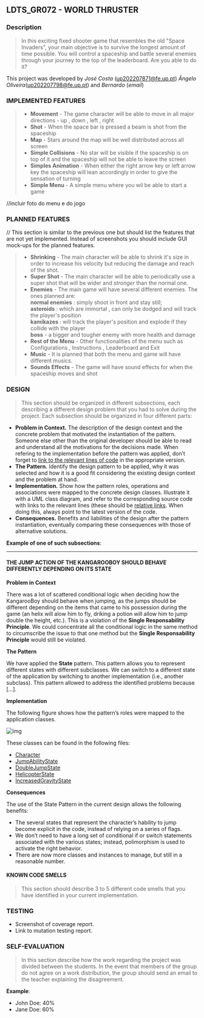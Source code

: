 ## LDTS_GR072 - WORLD THRUSTER

### Description

>In this exciting fixed shooter game that resembles the old "Space Invaders", your main objective is to survive the longest amount of time possible. You will control a spaceship and battle several enemies through your journey to the top of the leaderboard.
Are you able to do it?

This project was developed by *José Costa* (up202207871@fe.up.pt)  *Ângelo Oliveira*(up202207798@fe.up.pt) and *Bernardo* (*email*) 

### IMPLEMENTED FEATURES

> - **Movement** - The game character will be able to move in all major directions - up , down , left , right 
> - **Shot** - When the space bar is pressed a beam is shot from the spaceship
> - **Map** - Stars around the map will be well distributed across all screen
> - **Simple Collisions** - No star will be visible if the spaceship is on top of it and the spaceship will not be able to leave the screen
> - **Simples Animation** - When either the right arrow key or left arrow key the spaceship will lean accordingly in order to give the sensation of turning
> - **Simple Menu** - A simple menu where you wil be able to start a game 

//incluir foto do menu e do jogo

### PLANNED FEATURES

// This section is similar to the previous one but should list the features that are not yet implemented. Instead of screenshots you should include GUI mock-ups for the planned features.

> - **Shrinking** - The main character will be able to shrink it's size in order to increase his velocity but reducing the damage and reach of the shot.
>- **Super Shot** - The main character will be able to periodically use a super shot that will be wider and *stronger* than the normal one.
> - **Enemies** - The main game will have several different enemies. The ones planned are: <br> **normal enemies** : simply shoot in front and stay still; <br> **asteroids** : which are immortal , can only be dodged and will track the player's position <br> **kamikazes** : will track the player's position and explode if they collide with the player <br> **boss** - a bigger and tougher enemy with more health and damage
>- **Rest of the Menu** - Other functionalities of the menu such as Configurations , Instructions , Leaderboard and Exit
>- **Music** - It is planned that both the menu and game will have different musics.
>- **Sounds Effects**  - The game will have sound effects for when the spaceship moves and shot

### DESIGN

> This section should be organized in different subsections, each describing a different design problem that you had to solve during the project. Each subsection should be organized in four different parts:

- **Problem in Context.** The description of the design context and the concrete problem that motivated the instantiation of the pattern. Someone else other than the original developer should be able to read and understand all the motivations for the decisions made. When refering to the implementation before the pattern was applied, don’t forget to [link to the relevant lines of code](https://help.github.com/en/articles/creating-a-permanent-link-to-a-code-snippet) in the appropriate version.
- **The Pattern.** Identify the design pattern to be applied, why it was selected and how it is a good fit considering the existing design context and the problem at hand.
- **Implementation.** Show how the pattern roles, operations and associations were mapped to the concrete design classes. Illustrate it with a UML class diagram, and refer to the corresponding source code with links to the relevant lines (these should be [relative links](https://help.github.com/en/articles/about-readmes#relative-links-and-image-paths-in-readme-files). When doing this, always point to the latest version of the code.
- **Consequences.** Benefits and liabilities of the design after the pattern instantiation, eventually comparing these consequences with those of alternative solutions.

**Example of one of such subsections**:

------

#### THE JUMP ACTION OF THE KANGAROOBOY SHOULD BEHAVE DIFFERENTLY DEPENDING ON ITS STATE

**Problem in Context**

There was a lot of scattered conditional logic when deciding how the KangarooBoy should behave when jumping, as the jumps should be different depending on the items that came to his possession during the game (an helix will alow him to fly, driking a potion will allow him to jump double the height, etc.). This is a violation of the **Single Responsability Principle**. We could concentrate all the conditional logic in the same method to circumscribe the issue to that one method but the **Single Responsability Principle** would still be violated.

**The Pattern**

We have applied the **State** pattern. This pattern allows you to represent different states with different subclasses. We can switch to a different state of the application by switching to another implementation (i.e., another subclass). This pattern allowed to address the identified problems because […].

**Implementation**

The following figure shows how the pattern’s roles were mapped to the application classes.

![img](https://www.fe.up.pt/~arestivo/page/img/examples/lpoo/state.svg)

These classes can be found in the following files:

- [Character](https://web.fe.up.pt/~arestivo/page/courses/2021/lpoo/template/src/main/java/Character.java)
- [JumpAbilityState](https://web.fe.up.pt/~arestivo/page/courses/2021/lpoo/template/src/main/java/JumpAbilityState.java)
- [DoubleJumpState](https://web.fe.up.pt/~arestivo/page/courses/2021/lpoo/template/src/main/java/DoubleJumpState.java)
- [HelicopterState](https://web.fe.up.pt/~arestivo/page/courses/2021/lpoo/template/src/main/java/HelicopterState.java)
- [IncreasedGravityState](https://web.fe.up.pt/~arestivo/page/courses/2021/lpoo/template/src/main/java/IncreasedGravityState.java)

**Consequences**

The use of the State Pattern in the current design allows the following benefits:

- The several states that represent the character’s hability to jump become explicit in the code, instead of relying on a series of flags.
- We don’t need to have a long set of conditional if or switch statements associated with the various states; instead, polimorphism is used to activate the right behavior.
- There are now more classes and instances to manage, but still in a reasonable number.

#### KNOWN CODE SMELLS

> This section should describe 3 to 5 different code smells that you have identified in your current implementation.

### TESTING

- Screenshot of coverage report.
- Link to mutation testing report.

### SELF-EVALUATION

> In this section describe how the work regarding the project was divided between the students. In the event that members of the group do not agree on a work distribution, the group should send an email to the teacher explaining the disagreement.

**Example**:

- John Doe: 40%
- Jane Doe: 60%
